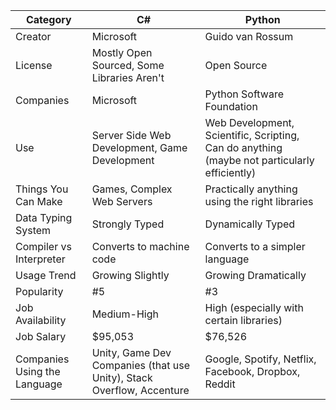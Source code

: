 
| Category | C# | Python |
| ------- | ------- | ------ |
| Creator | Microsoft | Guido van Rossum |
| License | Mostly Open Sourced, Some Libraries Aren't | Open Source |
| Companies | Microsoft | Python Software Foundation |
| Use | Server Side Web Development, Game Development | Web Development, Scientific, Scripting, Can do anything (maybe not particularly efficiently) |
| Things You Can Make | Games, Complex Web Servers | Practically anything using the right libraries |
| Data Typing System | Strongly Typed | Dynamically Typed |
| Compiler vs Interpreter | Converts to machine code | Converts to a simpler language |
| Usage Trend | Growing Slightly | Growing Dramatically |
| Popularity | #5 | #3 |
| Job Availability | Medium-High | High (especially with certain libraries) |
| Job Salary | $95,053 | $76,526 |
| Companies Using the Language | Unity, Game Dev Companies (that use Unity), Stack Overflow, Accenture | Google, Spotify, Netflix, Facebook, Dropbox, Reddit |
